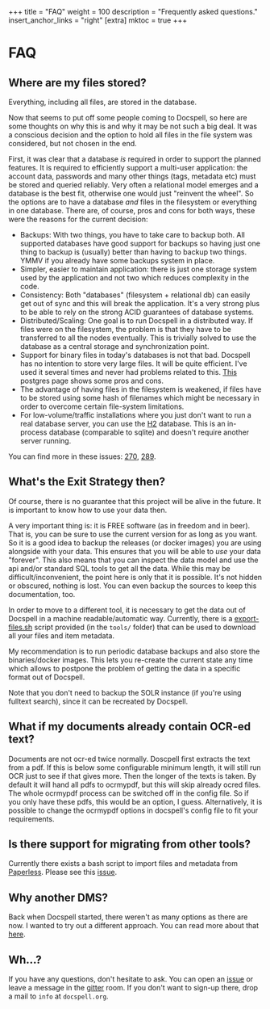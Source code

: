 +++
title = "FAQ"
weight = 100
description = "Frequently asked questions."
insert_anchor_links = "right"
[extra]
mktoc = true
+++

# FAQ

## Where are my files stored?

Everything, including all files, are stored in the database.

Now that seems to put off some people coming to Docspell, so here are
some thoughts on why this is and why it may be not such a big deal. It
was a conscious decision and the option to hold all files in the file
system was considered, but not chosen in the end.

First, it was clear that a database *is* required in order to support
the planned features. It is required to efficiently support a
multi-user application: the account data, passwords and many other
things (tags, metadata etc) must be stored and queried reliably. Very
often a relational model emerges and a database is the best fit,
otherwise one would just "reinvent the wheel". So the options are to
have a database *and* files in the filesystem or everything in one
database. There are, of course, pros and cons for both ways, these
were the reasons for the current decision:

- Backups: With two things, you have to take care to backup both. All
  supported databases have good support for backups so having just one
  thing to backup is (usually) better than having to backup two
  things. YMMV if you already have some backups system in place.
- Simpler, easier to maintain application: there is just one storage
  system used by the application and not two which reduces complexity
  in the code.
- Consistency: Both "databases" (filesystem + relational db) can
  easily get out of sync and this will break the application. It's a
  very strong plus to be able to rely on the strong ACID guarantees of
  database systems.
- Distributed/Scaling: One goal is to run Docspell in a distributed
  way. If files were on the filesystem, the problem is that they have
  to be transferred to all the nodes eventually. This is trivially
  solved to use the database as a central storage and synchronization
  point.
- Support for binary files in today's databases is not that bad.
  Docspell has no intention to store very large files. It will be
  quite efficient. I've used it several times and never had problems
  related to this.
  [This](https://wiki.postgresql.org/wiki/BinaryFilesInDB) postgres
  page shows some pros and cons.
- The advantage of having files in the filesystem is weakened, if
  files have to be stored using some hash of filenames which might be
  necessary in order to overcome certain file-system limitations.
- For low-volume/traffic installations where you just don't want to
  run a real database server, you can use the
  [H2](https://h2database.com) database. This is an in-process
  database (comparable to sqlite) and doesn't require another server
  running.

You can find more in these issues:
[270](https://github.com/eikek/docspell/issues/270),
[289](https://github.com/eikek/docspell/issues/289#issuecomment-700843894).


## What's the Exit Strategy then?

Of course, there is no guarantee that this project will be alive in
the future. It is important to know how to use your data then.

A very important thing is: it is FREE software (as in freedom and in
beer). That is, you can be sure to use the current version for as long
as you want. So it is a good idea to backup the releases (or docker
images) you are using alongside with your data. This ensures that you
will be able to *use* your data "forever". This also means that you
can inspect the data model and use the api and/or standard SQL tools
to get all the data. While this may be difficult/inconvenient, the
point here is only that it is possible. It's not hidden or obscured,
nothing is lost. You can even backup the sources to keep this
documentation, too.

In order to move to a different tool, it is necessary to get the data
out of Docspell in a machine readable/automatic way. Currently, there
is a [export-files.sh](@/docs/tools/export-files.md) script provided
(in the `tools/` folder) that can be used to download all your files
and item metadata.

My recommendation is to run periodic database backups and also store
the binaries/docker images. This lets you re-create the current state
any time which allows to postpone the problem of getting the data in a
specific format out of Docspell.

Note that you don't need to backup the SOLR instance (if you're using
fulltext search), since it can be recreated by Docspell.


## What if my documents already contain OCR-ed text?

Documents are not ocr-ed twice normally. Doscpell first extracts the
text from a pdf. If this is below some configurable minimum length, it
will still run OCR just to see if that gives more. Then the longer of
the texts is taken. By default it will hand all pdfs to ocrmypdf, but
this will skip already ocred files. The whole ocrmypdf process can be
switched off in the config file. So if you only have these pdfs, this
would be an option, I guess. Alternatively, it is possible to change
the ocrmypdf options in docspell's config file to fit your
requirements.


## Is there support for migrating from other tools?

Currently there exists a bash script to import files and metadata from
[Paperless](https://github.com/the-paperless-project/paperless/).
Please see this [issue](https://github.com/eikek/docspell/issues/358).

## Why another DMS?

Back when Docspell started, there weren't as many options as there are
now. I wanted to try out a different approach. You can read more about
that [here](@/docs/intro/_index.md#rationale).

## Wh…?

If you have any questions, don't hesitate to ask. You can open an
[issue](https://github.com/eikek/docspell/issues/new/choose) or leave
a message in the [gitter](https://gitter.im/eikek/docspell) room. If
you don't want to sign-up there, drop a mail to `info` at
`docspell.org`.
